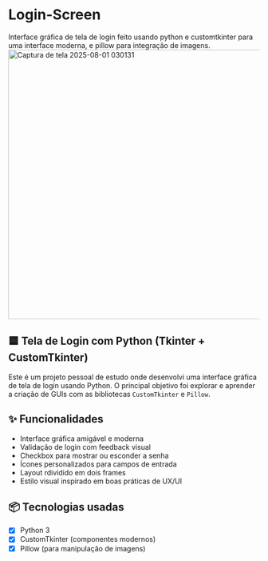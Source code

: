 # Login-Screen
Interface gráfica de tela de login feito usando python e customtkinter para uma interface moderna, e pillow para integração de imagens.
<img width="752" height="539" alt="Captura de tela 2025-08-01 030131" src="https://github.com/user-attachments/assets/2c192209-c427-40db-844b-fcb93229f4a1" />

## 🟦 Tela de Login com Python (Tkinter + CustomTkinter)

Este é um projeto pessoal de estudo onde desenvolvi uma interface gráfica de tela de login usando Python. O principal objetivo foi explorar e aprender a criação de GUIs com as bibliotecas `CustomTkinter` e `Pillow`.

## ✨ Funcionalidades

- Interface gráfica amigável e moderna
- Validação de login com feedback visual
- Checkbox para mostrar ou esconder a senha
- Ícones personalizados para campos de entrada
- Layout rdividido em dois frames
- Estilo visual inspirado em boas práticas de UX/UI

## 📦 Tecnologias usadas

- [x] Python 3
- [x] CustomTkinter (componentes modernos)
- [x] Pillow (para manipulação de imagens)
